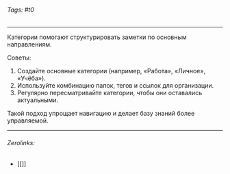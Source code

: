 ###### Tags:  #t0
___
Категории помогают структурировать заметки по основным направлениям.

Советы:

1. Создайте основные категории (например, «Работа», «Личное», «Учёба»).
2. Используйте комбинацию папок, тегов и ссылок для организации.
3. Регулярно пересматривайте категории, чтобы они оставались актуальными.

Такой подход упрощает навигацию и делает базу знаний более управляемой.
___
###### Zerolinks: 
- [[]]
